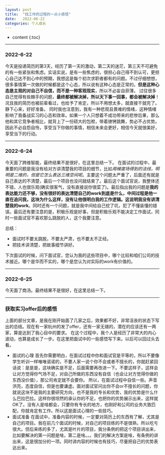 ```yaml
---
layout: post
title:  "找工作的过程的一点小感悟"
date:   2022-06-22
categories: 个人成长
---
```

* content
{:toc}

---
### 2022-6-22
今天是投递简历的第3天，经历了第一天的激动，第二天的迷茫，第三天不可避免的有一些紧张和焦虑。实话实说，是有一些焦虑的，很担心自己得不到认可，更担心自己达不到心中的预期，我想这是每个初次求职者都有的问题。不过仔细想想，很多事情第一次做的时候都是这个心态，所以说有这种心态是正常的。**但是这种心态是主观的对自己不自信，而不是一种客观现实**，所以不必妄自菲薄。
过往很多自己觉得有些棘手的问题，**最终都被解决掉，所以天下事一回事，都会被解决掉**！况且我的简历也被前辈看过，也给予了肯定，所以不用想太多，就直接干就完了。静下心来，好好准备。
同时我也注意到，我有一种悲观且畏难的情绪，这种情绪影响了我备战实习的心态和效率。如果一个人只想着不成功带来的悲惨后果，那么他和其它竞争者相比，就背上了一份硕大的包袱，带着镣铐跳舞，势必不占优势。因此不必自怨自怜，享受当下你做的事情，相信未来会更好，相信今天就很美好，享受当下的行动。

---
### 2022-6-24
今天面了跨维智能，最终结果不是很好，在这里总结一下。
在面试的过程中，最重要的问题是我没有给对方讲清楚我的项目的细节，比如*用梯度场得到的法线，明明是二维的，但是它怎么表达三维空间呢*。主要这个问题太严重了，后面还有就是自己表达的不清楚，最后一个项目也没问就结束了。最后这个面试官说，我整体还不错，人也很乐观(确实很客气，没有直接说你很菜了)。最后指出我的问题是**我的表达能力还不够，没有很好的表达清楚自己的work到底是什么，中间过程是他一直在追问我，这块为什么这样，没有让他很明白我的工作逻辑。这说明我没有讲清楚我的work**。同时还有一个问题，就是我中间给自己挖了坑，犯了不懂装懂的错误。最后还有要注意的是，积极乐观是好事，但是积极乐观不能决定工作面试，同时一些面试官不喜欢那么跳脱的人，这个我要注意。

总结：
* 面试时不要太跳脱，不要太严肃，也不要太不正经。
* 把技术讲清楚，把故事细节讲好。

下次面试的时候，问下面试官，您认为我的这些项目中，哪个比较和咱们公司的技术接近。哪个是华而不实的，哪个是您认为对实际的work有价值的。

---
### 2022-6-25
今天面了商汤。最终结果不是很好，在这里总结一下。

---
### 获取实习offer后的感悟
上面的部分文章，是我在刚开始面了几家之后，效果都不好，非常沮丧的状态下写出的总结。现在有一家杭州的发了offer，还有一家无锡的，潜在的应该还有一两家，算是达到了我心目中的要求。
在这个过程中，我个人是经历了非常大的内心波动，也算是成长了一步。在这里把面试中的一些感悟写下来。以后可以回过头去看。
* 面试的心理
  首先你需要明白，在面试过程中你和面试官是平等的，所以不要像学生听训一样唯唯诺诺的，不要人家一说个你不会或者不擅长的，你就赶紧回话说：是是是，这块确实是不足，后面需要再改进一下。不要这样子，这样会让对方觉得你气场不足，对自己所做的东西没有自信（也会让对方觉得你做的东西没价值），那公司肯定就不会要你。
  所以，在面试过程中自信一些。声音洪亮，态度自信，但是也要谦虚。面对面试官问出你不会or不擅长的问题，你就说这块不是我的主要研究方向，也不是我的专长和优势，我的优势是什么什么巴拉巴拉。这样你很坦然的承认你的不足，也把你的优势展示出来，这样就OK了。没有人是啥都会，只要你有专长的地方，也刚好和公司的业务大致匹配，你就肯定有工作。所以这是面试心理的一些技巧。
* 面试准备
  在面试中，准备内容的时候，一定要对简历上的东西有了解，尤其是自己的项目。我在前几个面试的时候，对自己的项目练的不是很熟，所以吃亏很大。但后来练的多了，尤其是叶片的项目，我分条例的把这个项目讲出来，比如要解决的第一问题是啥，第二是啥。。。我们的解决方案是啥，有条例的讲出来，这是很加分的一项。同时讲内容的时候也有技巧，尽量把自己的优势表达出来。